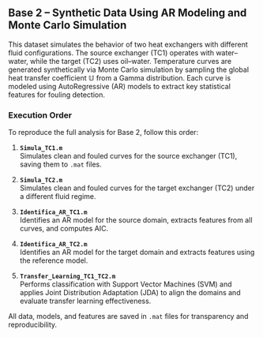 ## Base 2 – Synthetic Data Using AR Modeling and Monte Carlo Simulation

This dataset simulates the behavior of two heat exchangers with different fluid configurations. The source exchanger (TC1) operates with water–water, while the target (TC2) uses oil–water. Temperature curves are generated synthetically via Monte Carlo simulation by sampling the global heat transfer coefficient $\mathbb{U}$ from a Gamma distribution. Each curve is modeled using AutoRegressive (AR) models to extract key statistical features for fouling detection.

### Execution Order

To reproduce the full analysis for Base 2, follow this order:

1. **`Simula_TC1.m`**  
   Simulates clean and fouled curves for the source exchanger (TC1), saving them to `.mat` files.

2. **`Simula_TC2.m`**  
   Simulates clean and fouled curves for the target exchanger (TC2) under a different fluid regime.

3. **`Identifica_AR_TC1.m`**  
   Identifies an AR model for the source domain, extracts features from all curves, and computes AIC.

4. **`Identifica_AR_TC2.m`**  
   Identifies an AR model for the target domain and extracts features using the reference model.

5. **`Transfer_Learning_TC1_TC2.m`**  
   Performs classification with Support Vector Machines (SVM) and applies Joint Distribution Adaptation (JDA) to align the domains and evaluate transfer learning effectiveness.

All data, models, and features are saved in `.mat` files for transparency and reproducibility.
